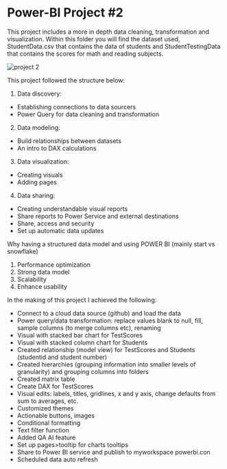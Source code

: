 # Power-BI Project #2
This project includes a more in depth data cleaning, transformation and visualization. Within this folder you will find the dataset used, StudentData.csv that contains the data of students and StudentTestingData that contains the scores for math and reading subjects. 

![project 2](https://github.com/user-attachments/assets/d14bc69e-ef08-4e28-a210-89c2764a3e89)

This project followed the structure below:
1. Data discovery:
  - Establishing connections to data sourcers
  - Power Query for data cleaning and transformation
2. Data modeling:
  - Build relationships between datasets
  - An intro to DAX calculations
3. Data visualization: 
  - Creating visuals 
  - Adding pages
4. Data sharing:
  - Creating understandable visual reports
  - Share reports to Power Service and external destinations
  - Share, access and security
  - Set up automatic data updates

Why having a structured data model and using POWER BI (mainly start vs snowflake)
1. Performance optimization
2. Strong data model
3. Scalability
4. Enhance usability 

In the making of this project I achieved the following: 
- Connect to a cloud data source (github) and load the data
- Power query/data transformation: replace values blank to null, fill, sample columns (to merge columns etc), renaming
- Visual with stacked bar chart for TestScores
- Visual with stacked column chart for Students
- Created relationship (model view) for TestScores and Students (studentid and student number)
- Created hierarchies (grouping information into smaller levels of granularity) and grouping columns into folders 
- Created matrix table
- Create DAX for TestScores
- Visual edits: labels, titles, gridlines, x and y axis, change defaults from sum to averages, etc.
- Customized themes 
- Actionable buttons, images
- Conditional formatting 
- Text filter function
- Added QA AI feature
- Set up pages>tooltip for charts tooltips
- Share to Power BI service and publish to myworkspace powerbi.con
- Scheduled data auto refresh
